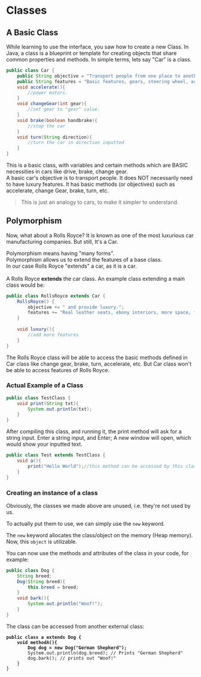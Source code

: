 # Classes

## A Basic Class

While learning to use the interface, you saw how to create a new Class. In Java, a class is a blueprint or template for creating objects that share common properties and methods. In simple terms, lets say "Car" is a class.

```java
public class Car {
    public String objective = "Transport people from one place to another";
    public String features = "Basic features, gears, steering wheel, accelerators and brakes";
    void accelerate(){
        //power motors.
    }
    void changeGear(int gear){
        //set gear to "gear" value.
    }
    void brake(boolean handbrake){
        //stop the car
    }
    void turn(String direction){
        //turn the car in direction inputted
    }
}
```

This is a basic class, with variables and certain methods which are BASIC necessities in cars like drive, brake, change gear.\
A basic car's objective is to transport people. It does NOT necessarily need to have luxury features. It has basic methods (or objectives) such as accelerate, change Gear, brake, turn, etc.

> This is just an analogy to cars, to make it simpler to understand.&#x20;

## Polymorphism

Now, what about a Rolls Royce? It is known as one of the most luxurious car manufacturing companies. But still, It's a Car.

Polymorphism means having "many forms".\
Polymorphism allows us to extend the features of a base class.\
In our case Rolls Royce "extends" a car, as it is a car.\
\
A Rolls Royce **extends** the car class. An example class extending a main class would be:

```java
public class RollsRoyce extends Car {
    RollsRoyce() {
        objective += " and provide luxury.";
        features += "Real leather seats, ebony interiors, more space, faster engine, e.t.c."
    }
 
    void luxury(){
        //add more features
    }
}
```

The Rolls Royce class will be able to access the basic methods defined in Car class like change gear, brake, turn, accelerate, etc. But Car class won't be able to access features of Rolls Royce.

### Actual Example of a Class

```java
public class TestClass {
    void print(String txt){
        System.out.println(txt);
    }
}
```

After compiling this class, and running it, the print method will ask for a string input. Enter a string input, and Enter; A new window will open, which would show your inputted text.

```java
public class Test extends TestClass {
    void a(){
        print("Hello World");//this method can be accessed by this class from TestClass
    }
}
```

### Creating an instance of a class

Obviously, the classes we made above are unused, i.e. they're not used by us.

To actually put them to use, we can simply use the `new` keyword.

The `new` keyword allocates the class/object on the memory (Heap memory). Now, this `object` is utilizable.

You can now use the methods and attributes of the class in your code, for example:

```java
public class Dog {
    String breed;
    Dog(String breed){
        this.breed = breed;
    }
    void bark(){
        System.out.println("Woof!");
    }
}
```

The class can be accessed from another external class:

<pre class="language-java"><code class="lang-java"><strong>public class a extends Dog {
</strong><strong>    void methodA(){
</strong><strong>        Dog dog = new Dog("German Shepherd");
</strong>        System.out.println(dog.breed); // Prints "German Shepherd"
        dog.bark(); // prints out "Woof!"
    }
}
</code></pre>
